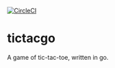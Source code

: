 [![CircleCI](https://circleci.com/gh/ambye85/tictacgo.svg?style=shield)](https://circleci.com/gh/ambye85/tictacgo)

# tictacgo

A game of tic-tac-toe, written in go.
